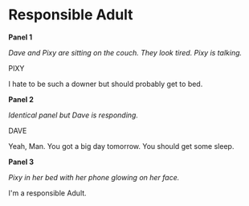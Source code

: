 # Responsible Adult

**Panel 1**

_Dave and Pixy are sitting on the couch. They look tired. Pixy is talking._

PIXY

I hate to be such a downer but should probably get to bed.

**Panel 2**

_Identical panel but Dave is responding._

DAVE

Yeah, Man. You got a big day tomorrow. You should get some sleep.

**Panel 3**

_Pixy in her bed with her phone glowing on her face._

I'm a responsible Adult.
